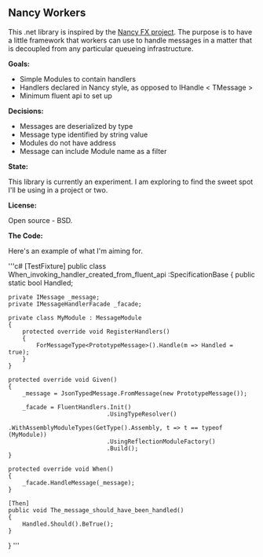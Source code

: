Nancy Workers
---------------

This .net library is inspired by the [Nancy FX project](http://nancyfx.org/). The purpose is to have a little framework that workers can use to handle messages in a matter that is decoupled from any particular queueing infrastructure.



**Goals:**  

  - Simple Modules to contain handlers
  - Handlers declared in Nancy style, as opposed to IHandle < TMessage >
  - Minimum fluent api to set up 

**Decisions:**

  - Messages are deserialized by type
  - Message type identified by string value
  - Modules do not have address
  - Message can include Module name as a filter

**State:**

This library is currently an experiment.  I am exploring to find the sweet spot I'll be using in a project or two.

**License:**

Open source - BSD.

**The Code:**

Here's an example of what I'm aiming for.

'''c#
[TestFixture]
public class When_invoking_handler_created_from_fluent_api :SpecificationBase
{
    public static bool Handled;
       
    private IMessage _message;
    private IMessageHandlerFacade _facade;

    private class MyModule : MessageModule
    {
        protected override void RegisterHandlers()
        {
            ForMessageType<PrototypeMessage>().Handle(m => Handled = true);
        }
    }

    protected override void Given()
    {
        _message = JsonTypedMessage.FromMessage(new PrototypeMessage());

        _facade = FluentHandlers.Init()
                                .UsingTypeResolver()
                                .WithAssemblyModuleTypes(GetType().Assembly, t => t == typeof (MyModule))
                                .UsingReflectionModuleFactory()
                                .Build();
    }

    protected override void When()
    {
        _facade.HandleMessage(_message);
    }

    [Then]
    public void The_message_should_have_been_handled()
    {
        Handled.Should().BeTrue();
    }
}
'''